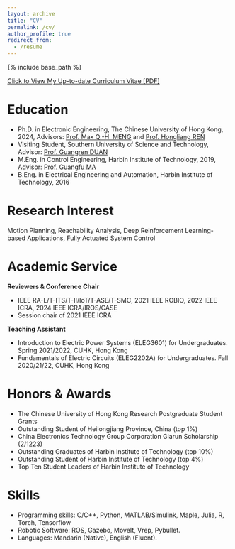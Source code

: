 ```yaml
---
layout: archive
title: "CV"
permalink: /cv/
author_profile: true
redirect_from:
  - /resume
---
```


{% include base_path %}

[Click to View My Up-to-date Curriculum Vitae [PDF]](/files/cv.pdf) 

Education
======
* Ph.D. in Electronic Engineering, The Chinese University of Hong Kong, 2024, Advisors: [Prof. Max Q.-H. MENG](https://www.ee.cuhk.edu.hk/~qhmeng/) and [Prof. Hongliang REN](https://www.ee.cuhk.edu.hk/en-gb/people/academic-staff/professors/prof-ren-hongliang)
* Visiting Student, Southern University of Science and Technology, Advisor: [Prof. Guangren DUAN](https://www.sustech.edu.cn/en/faculties/guangrenduan.html)
* M.Eng. in Control Engineering, Harbin Institute of Technology, 2019, Advisor: [Prof. Guangfu MA](http://homepage.hit.edu.cn/maguangfu)
* B.Eng. in Electrical Engineering and Automation, Harbin Institute of Technology, 2016

Research Interest
=======
Motion Planning, Reachability Analysis, Deep Reinforcement Learning-based Applications, Fully Actuated System Control

Academic Service
======
**Reviewers & Conference Chair**
- IEEE RA-L/T-ITS/T-II/IoT/T-ASE/T-SMC, 2021 IEEE ROBIO, 2022 IEEE ICRA, 2024 IEEE ICRA/IROS/CASE
- Session chair of 2021 IEEE ICRA

**Teaching Assistant**
- Introduction to Electric Power Systems (ELEG3601) for Undergraduates. Spring 2021/2022, CUHK, Hong Kong
- Fundamentals of Electric Circuits (ELEG2202A) for Undergraduates. Fall 2020/21/22, CUHK, Hong Kong

Honors & Awards
======
- The Chinese University of Hong Kong Research Postgraduate Student Grants 
- Outstanding Student of Heilongjiang Province, China (top 1%)
- China Electronics Technology Group Corporation Glarun Scholarship (2/1223)
- Outstanding Graduates of Harbin Institute of Technology (top 10%)
- Outstanding Student of Harbin Institute of Technology (top 4%)
- Top Ten Student Leaders of Harbin Institute of Technology


<!--Work experience
======
* **Intern** at 2012 Lab, Huawei Technologies Co. Ltd., Shenzhen, China, 04/2021 – 09/2021
  * Duties included: Real-time motion planning for the mobile manipulator in cluttered static/dynamic environments.
 
* **Research Assistant** at CUHK, Midstream Research Programme for University, ITC, Hong Kong SAR, China, 07/2019-08/2020
  * Duties included: Development of a robotic rollator-orthosis system for mobility augmentation and eldercare
 
* **Student Member** at HIT, Cross task with Beijing Institute of Spacecraft Environment Engineering, Harbin, China
  * Duties included: Design and implementation of control system for pneumatically actuated continuum manipulator
  -->


Skills
======
* Programming skills: C/C++, Python, MATLAB/Simulink, Maple, Julia, R, Torch, Tensorflow
* Robotic Software: ROS, Gazebo, MoveIt, Vrep, Pybullet.
* Languages: Mandarin (Native), English (Fluent).
